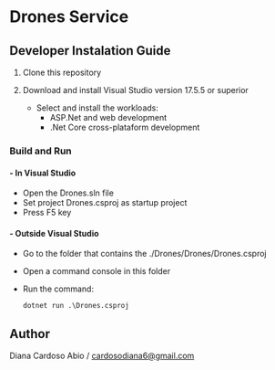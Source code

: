 # Drones Service

## Developer Instalation Guide

1. Clone this repository

2. Download and install Visual Studio version 17.5.5 or superior
    - Select and install the workloads:
        - ASP.Net and web development
        - .Net Core cross-plataform development

### Build and Run

#### - In Visual Studio

- Open the Drones.sln file
- Set project Drones.csproj as startup project
- Press F5 key

#### - Outside Visual Studio

- Go to the folder that contains the ./Drones/Drones/Drones.csproj
- Open a command console in this folder
- Run the command:

     ``` 
     dotnet run .\Drones.csproj
     ```

## Author

Diana Cardoso Abio / <cardosodiana6@gmail.com>
